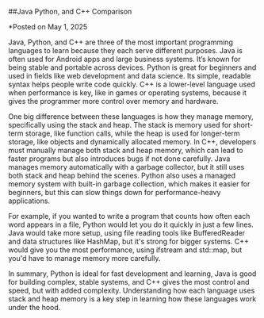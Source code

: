 ##Java Python, and C++ Comparison

*Posted on May 1, 2025

Java, Python, and C++ are three of the most important programming languages to learn because they each serve different purposes. Java is often used for Android apps and large business systems. It’s known for being stable and portable across devices. Python is great for beginners and used in fields like web development and data science. Its simple, readable syntax helps people write code quickly. C++ is a lower-level language used when performance is key, like in games or operating systems, because it gives the programmer more control over memory and hardware.

One big difference between these languages is how they manage memory, specifically using the stack and heap. The stack is memory used for short-term storage, like function calls, while the heap is used for longer-term storage, like objects and dynamically allocated memory. In C++, developers must manually manage both stack and heap memory, which can lead to faster programs but also introduces bugs if not done carefully. Java manages memory automatically with a garbage collector, but it still uses both stack and heap behind the scenes. Python also uses a managed memory system with built-in garbage collection, which makes it easier for beginners, but this can slow things down for performance-heavy applications.

For example, if you wanted to write a program that counts how often each word appears in a file, Python would let you do it quickly in just a few lines. Java would take more setup, using file reading tools like BufferedReader and data structures like HashMap, but it's strong for bigger systems. C++ would give you the most performance, using ifstream and std::map, but you'd have to manage memory more carefully.

In summary, Python is ideal for fast development and learning, Java is good for building complex, stable systems, and C++ gives the most control and speed, but with added complexity. Understanding how each language uses stack and heap memory is a key step in learning how these languages work under the hood.
